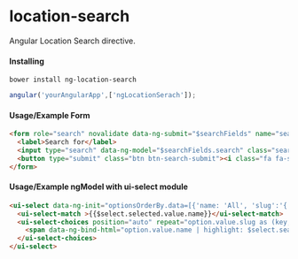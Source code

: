 location-search
=================

Angular Location Search directive.

<h4>Installing</h4>

```
bower install ng-location-search
```

```javascript
angular('yourAngularApp',['ngLocationSerach']);
```

<h4>Usage/Example Form</h4>

```html
<form role="search" novalidate data-ng-submit="$searchFields" name="searchForm" class="search-form" location-search="search" location-search-reset="true">
  <label>Search for</label> 
  <input type="search" data-ng-model="$searchFields.search" class="search-field form-control" placeholder="Search" required>
  <button type="submit" class="btn btn-search-submit"><i class="fa fa-search"></i></button>
</form>
```

<h4>Usage/Example ngModel with ui-select module</h4>

```html
<ui-select data-ng-init="optionsOrderBy.data=[{'name: 'All', 'slug':'{'orderby':null, 'order':null}'},{'name:'Price','slug':'{'orderby': 'price','order':'asc'}'}]" location-search="['orderby', 'order']" data-ng-model="optionsOrderBy.selected" search-enabled="false" theme="bootstrap" >
  <ui-select-match >{{$select.selected.value.name}}</ui-select-match>
  <ui-select-choices position="auto" repeat="option.value.slug as (key, option) in optionsOrderBy.data | filter: { value: { name: $select.search }}">
    <span data-ng-bind-html="option.value.name | highlight: $select.search"></span>
  </ui-select-choices>
</ui-select>
```
